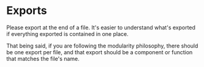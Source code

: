 # Exports

Please export at the end of a file. It's easier to understand what's exported if everything exported is contained in one
place.

That being said, if you are following the modularity philosophy, there should be one export per file, and that export
should be a component or function that matches the file's name.